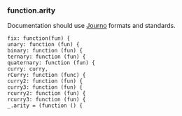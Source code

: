 ### function.arity

Documentation should use [Journo](https://github.com/jashkenas/journo) formats and standards.

    fix: function(fun) {
    unary: function (fun) {
    binary: function (fun) {
    ternary: function (fun) {
    quaternary: function (fun) {
    curry: curry,
    rCurry: function (func) {
    curry2: function (fun) {
    curry3: function (fun) {
    rcurry2: function (fun) {
    rcurry3: function (fun) {
    _.arity = (function () {

